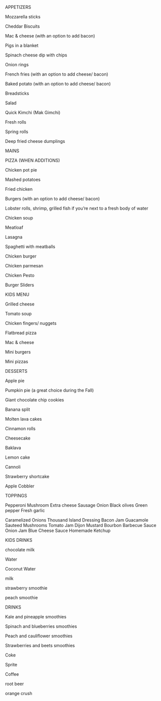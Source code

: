 APPETIZERS


Mozzarella sticks

Cheddar Biscuits

Mac & cheese (with an option to add bacon)

Pigs in a blanket

Spinach cheese dip with chips

Onion rings

French fries (with an option to add cheese/ bacon)

Baked potato (with an option to add cheese/ bacon)

Breadsticks

Salad

Quick Kimchi (Mak Gimchi)

Fresh rolls

Spring rolls

Deep fried cheese dumplings





MAINS

PIZZA (WHEN ADDITIONS)


Chicken pot pie

Mashed potatoes

Fried chicken

Burgers (with an option to add cheese/ bacon)

Lobster rolls, shrimp, grilled fish if you’re next to a fresh body of water

Chicken soup

Meatloaf

Lasagna

Spaghetti with meatballs

Chicken burger

Chicken parmesan

Chicken Pesto

Burger Sliders



KIDS MENU



Grilled cheese

Tomato soup

Chicken fingers/ nuggets

Flatbread pizza

Mac & cheese

Mini burgers

Mini pizzas


DESSERTS


Apple pie

Pumpkin pie (a great choice during the Fall)

Giant chocolate chip cookies

Banana split

Molten lava cakes

Cinnamon rolls

Cheesecake

Baklava

Lemon cake

Cannoli

Strawberry shortcake

Apple Cobbler


TOPPINGS

Pepperoni
Mushroom
Extra cheese
Sausage
Onion
Black olives
Green pepper
Fresh garlic

Caramelized Onions
Thousand Island Dressing
Bacon Jam
Guacamole
Sauteed Mushrooms
Tomato Jam
Dijon Mustard
Bourbon Barbecue Sauce
Onion Jam
Blue Cheese Sauce
Homemade Ketchup



KIDS DRINKS

chocolate milk

Water

Coconut Water

milk

strawberry smoothie

peach smoothie


DRINKS

Kale and pineapple smoothies

Spinach and blueberries smoothies

Peach and cauliflower smoothies

Strawberries and beets smoothies

Coke

Sprite

Coffee

root beer

orange crush


